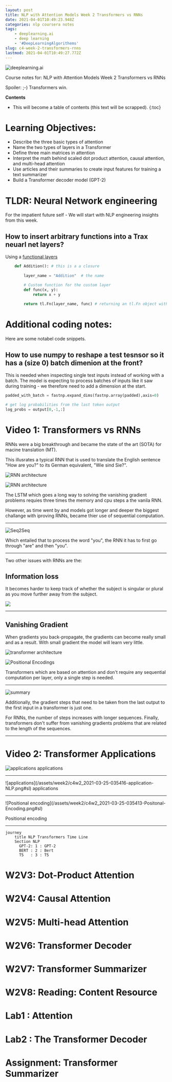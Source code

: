 ```yaml
---
layout: post
title: NLP with Attention Models Week 2 Transformers vs RNNs
date: 2021-04-01T10:49:23.948Z
categories: nlp coursera notes
tags:
    - deeplearning.ai
    - deep learning
    - '#DeepLearningAlgorithems'
slug: c4-week-2-transformers-rnns
lastmod: 2021-04-01T10:49:27.772Z
---
```


![deeplearning.ai](/assets/logos/logo_deeplearning.ai.png#logo)

Course notes for: NLP with Attention Models Week 2
Transformers vs RNNs

Spoiler: ;-) Transformers win.

**Contents**
* This will become a table of contents (this text will be scrapped).
{:toc}

# Learning Objectives:

- Describe the three basic types of attention
- Name the two types of layers in a Transformer
- Define three main matrices in attention
- Interpret the math behind scaled dot product attention, causal attention, and multi-head attention
- Use articles and their summaries to create input features for training a text summarizer
- Build a Transformer decoder model (GPT-2)

# TLDR: Neural Network engineering

For the impatient future self - We will start with  NLP engineering insights from this week.

## How to insert arbitrary functions into a Trax neuarl net layers?
    
Using a [functional layers](https://trax-ml.readthedocs.io/en/latest/notebooks/layers_intro.html?highlight=fn#With-the-Fn-layer-creating-function.)

~~~python
	def Addition(): # this is a a closure
	
		layer_name = "Addition"  # the name 

		# Custom function for the custom layer
		def func(x, y):
			return x + y
	
		return tl.Fn(layer_name, func) # returning an tl.Fn object with name and function
~~~

# Additional coding notes:

Here are some notabel code snippets. 

## How to use numpy to reshape a test tesnsor so it has a (size 0) batch dimenion at the front?

This is needed when inspecting single test inputs instead of working with a batch. The model is expecting to process batches of inputs like it saw during training - we therefore need to add a dimension at the start.

~~~python
padded_with_batch = fastnp.expand_dims(fastnp.array(padded),axis=0)
~~~

~~~python
# get log probabilities from the last token output
log_probs = output[0,-1,:] 
~~~

# Video 1: Transformers vs RNNs

RNNs were a big breakthrough and became the state of the art (SOTA) for macine translation (MT).

This illusrates a typical RNN that is used to translate the English sentence "How are you?" to its German equivalent, "Wie sind Sie?".

![RNN architecture](/assets/week2/c4w2_rnn-non-parallel.png#hi)

![RNN architecture](/assets/week2/c4w2_2021-03-25-035410-LSTMs.png#sl)

The LSTM which goes a long way to solving the vanishing gradient problems requies three times the memory and cpu steps a the vanila RNN.

However, as time went by and models got longer and deeper the biggest challange with iproving RNNs, became  thier use of sequential computation. 
<hr>

![Seq2Seq](/assets/week2/c4w2_2021-03-25-035410-Seq2Seq.png#sl)

Which entailed that to process the word "you", the RNN it has to first go through "are" and then "you". 

<hr>
Two other issues with RNNs are the:

## Information loss 

It becomes harder to keep track of whether the subject is singular or plural as you move further away from the subject.

![](/assets/week2/c4w2_2021-03-25-035412-Transformer.png#sl)
<hr>

## Vanishing Gradient

When gradients you back-propagate, the gradients can become really small and as a result.
With small gradient the model will learn very little.

![transformer architecture](/assets/week2/c4w2_transformer-parallel.png#hi)

![Positional Encodings](/assets/week2/c4w2_2021-03-25-035413-Positonal-Encoding.png#sl)

Transformers which are based on attention and don't require any sequential computation per layer, only a single step is needed. 
<hr>

![summary](/assets/week2/c4w2_2021-03-25-035414-Summary.png#sl)

Additionally, the gradient steps that need to be taken from the last output to the first input in a transformer is just one. 

For RNNs, the number of steps increases with longer sequences. Finally, transformers don't suffer from vanishing gradients problems that are related to the length of the sequences. 

<hr>

# Video 2: Transformer Applications

![applications](/assets/week2/c4w2_2021-03-25-035415-application.png#sl)
applications 
<hr>
![applications](/assets/week2/c4w2_2021-03-25-035416-application-NLP.png#sl)
applications 
<hr>
![Positional encoding](/assets/week2/c4w2_2021-03-25-035413-Positonal-Encoding.png#sl) 

Positional encoding 
<hr>

~~~mermaid
journey
    title NLP Transformers Time Line
	Section NLP
      GPT-2: 1 : GPT-2
      BERT : 2 : Bert
      T5   : 3 : T5

~~~



# W2V3: Dot-Product Attention

# W2V4: Causal Attention

# W2V5: Multi-head Attention

# W2V6: Transformer Decoder

# W2V7: Transformer Summarizer

# W2V8: Reading: Content Resource

# Lab1 : Attention

# Lab2 : The Transformer Decoder

# Assignment: Transformer Summarizer
